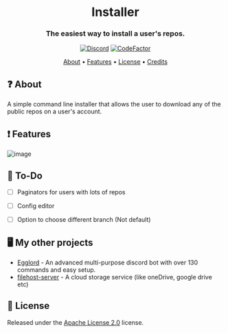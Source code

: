 <h1 align="center">
  <br>
  Installer
  <br>
</h1>

<h3 align=center>The easiest way to install a user's repos.</h3>

<div align=center>

 [![Discord](https://img.shields.io/discord/658113349384667198.svg?label=&logo=discord&logoColor=ffffff&color=7389D8&labelColor=6A7EC2)](https://discord.gg/8g6zUQu)
[![CodeFactor](https://www.codefactor.io/repository/github/spiderjockey02/installer/badge)](https://www.codefactor.io/repository/github/spiderjockey02/installer)
  
</div>

<p align="center">
  <a href="#about">About</a>
  •
  <a href="#Features">Features</a>
  •
  <a href="#license">License</a>
  •
  <a href="#credits">Credits</a>
</p>

## ❓ About
A simple command line installer that allows the user to download any of the public repos on a user's account.

## ❗ Features
![image](https://user-images.githubusercontent.com/55885015/142083503-047c9049-2f3c-48bb-958e-2b78c3dca195.png)


## 📝 To-Do
- [ ] Paginators for users with lots of repos
- [ ] Config editor
- [ ] Option to choose different branch (Not default)


## 🖥️ My other projects
 * [Egglord](https://github.com/Spiderjockey02/Discord-Bot) - An advanced multi-purpose discord bot with over 130 commands and easy setup.
 * [filehost-server](https://github.com/Spiderjockey02/filehost-server) - A cloud storage service (like oneDrive, google drive etc)

## 📖 License

Released under the [Apache License 2.0](https://github.com/Spiderjockey02/installer/blob/master/docs/LICENSE) license.
